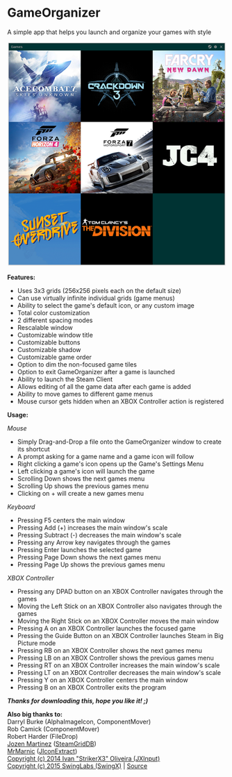 # GameOrganizer
A simple app that helps you launch and organize your games with style

![alt text](https://github.com/mpaterakis/GameOrganizer/blob/master/Screenshot1.png)

**Features:**
* Uses 3x3 grids (256x256 pixels each on the default size)
* Can use virtually infinite individual grids (game menus)
* Ability to select the game's default icon, or any custom image
* Total color customization
* 2 different spacing modes
* Rescalable window
* Customizable window title
* Customizable buttons
* Customizable shadow
* Customizable game order
* Option to dim the non-focused game tiles
* Option to exit GameOrganizer after a game is launched
* Ability to launch the Steam Client
* Allows editing of all the game data after each game is added
* Ability to move games to different game menus
* Mouse cursor gets hidden when an XBOX Controller action is registered

**Usage:**  

*Mouse*  
* Simply Drag-and-Drop a file onto the GameOrganizer window to create its shortcut
* A prompt asking for a game name and a game icon will follow
* Right clicking a game's icon opens up the Game's Settings Menu
* Left clicking a game's icon will launch the game
* Scrolling Down shows the next games menu
* Scrolling Up shows the previous games menu
* Clicking on + will create a new games menu  

*Keyboard*  
* Pressing F5 centers the main window
* Pressing Add (+) increases the main window's scale
* Pressing Subtract (-) decreases the main window's scale
* Pressing any Arrow key navigates through the games
* Pressing Enter launches the selected game
* Pressing Page Down shows the next games menu
* Pressing Page Up shows the previous games menu  

*XBOX Controller*  
* Pressing any DPAD button on an XBOX Controller navigates through the games
* Moving the Left Stick on an XBOX Controller also navigates through the games
* Moving the Right Stick on an XBOX Controller moves the main window
* Pressing A on an XBOX Controller launches the focused game
* Pressing the Guide Button on an XBOX Controller launches Steam in Big Picture mode
* Pressing RB on an XBOX Controller shows the next games menu
* Pressing LB on an XBOX Controller shows the previous games menu
* Pressing RT on an XBOX Controller increases the main window's scale
* Pressing LT on an XBOX Controller decreases the main window's scale
* Pressing Y on an XBOX Controller centers the main window
* Pressing B on an XBOX Controller exits the program

***Thanks for downloading this, hope you like it! ;)***

**Also big thanks to:**  
Darryl Burke (AlphaImageIcon, ComponentMover)  
Rob Camick (ComponentMover)  
Robert Harder (FileDrop)  
[Jozen Martinez](https://github.com/doZennn) ([SteamGridDB](https://www.steamgriddb.com))  
[MrMarnic](https://github.com/MrMarnic) ([JIconExtract](https://github.com/MrMarnic/JIconExtract))  
[Copyright (c) 2014 Ivan "StrikerX3" Oliveira (JXInput)](https://github.com/mpaterakis/GameOrganizer/blob/master/licenses/license-JXInput.txt)  
[Copyright (c) 2015 SwingLabs (SwingX)](https://github.com/mpaterakis/GameOrganizer/blob/master/licenses/license-SwingX.txt) | [Source](  https://github.com/RockManJoe64/swingx)
